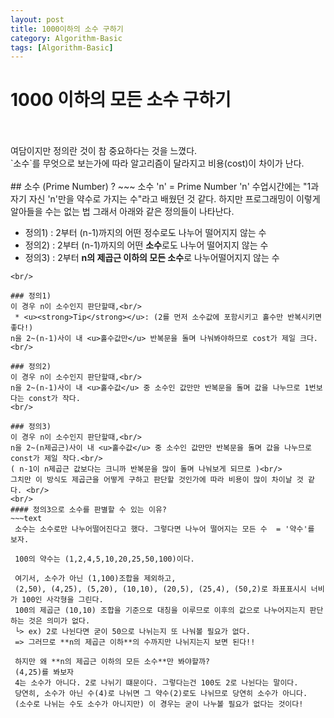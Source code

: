 ```yaml
---
layout: post
title: 1000이하의 소수 구하기
category: Algorithm-Basic
tags: [Algorithm-Basic]
---
```


# 1000 이하의 모든 소수 구하기
<br/>
<br/>
여담이지만 정의란 것이 참 중요하다는 것을 느꼈다. <br/>
`소수`를 무엇으로 보는가에 따라 알고리즘이 달라지고 비용(cost)이 차이가 난다.<br/> 
<br/>
## 소수 (Prime Number) ?
~~~
소수 'n' = Prime Number 'n'
 수업시간에는 "1과 자기 자신 'n'만을 약수로 가지는 수"라고 배웠던 것 같다.
 하지만 프로그래밍이 이렇게 알아들을 수는 없는 법 그래서 아래와 같은 정의들이 나타난다.
 
 * 정의1) : 2부터 (n-1)까지의 어떤 정수로도 나누어 떨어지지 않는 수
 * 정의2) : 2부터 (n-1)까지의 어떤 **소수**로도 나누어 떨어지지 않는 수
 * 정의3) : 2부터 **n의 제곱근 이하의 모든 소수**로 나누어떨어지지 않는 수
~~~
<br/>

### 정의1)
이 경우 n이 소수인지 판단할때,<br/>
 * <u><strong>Tip</strong></u>: (2를 먼저 소수값에 포함시키고 홀수만 반복시키면 좋다!)
n을 2~(n-1)사이 내 <u>홀수값만</u> 반복문을 돌며 나눠봐야하므로 cost가 제일 크다.
<br/>

### 정의2)
이 경우 n이 소수인지 판단할때,<br/>
n을 2~(n-1)사이 내 <u>홀수값</u> 중 소수인 값만만 반복문을 돌며 값을 나누므로 1번보다는 const가 작다.
<br/>

### 정의3)
이 경우 n이 소수인지 판단할때,<br/>
n을 2~(n제곱근)사이 내 <u>홀수값</u> 중 소수인 값만만 반복문을 돌며 값을 나누므로 const가 제일 작다.<br/>
( n-1이 n제곱근 값보다는 크니까 반복문을 많이 돌며 나눠보게 되므로 )<br/>
그치만 이 방식도 제곱근을 어떻게 구하고 판단할 것인가에 따라 비용이 많이 차이날 것 같다. <br/>
<br/>
#### 정의3으로 소수를 판별할 수 있는 이유?
~~~text
 소수는 소수로만 나누어떨어진다고 했다. 그렇다면 나누어 떨어지는 모든 수  = '약수'를 보자.
 
 100의 약수는 (1,2,4,5,10,20,25,50,100)이다.
 
 여기서, 소수가 아닌 (1,100)조합을 제외하고,
 (2,50), (4,25), (5,20), (10,10), (20,5), (25,4), (50,2)로 좌표표시시 너비가 100인 사각형을 그린다.
 100의 제곱근 (10,10) 조합을 기준으로 대칭을 이루므로 이후의 값으로 나누어지는지 판단하는 것은 의미가 없다.
 └> ex) 2로 나뉜다면 굳이 50으로 나뉘는지 또 나눠볼 필요가 없다.
 => 그러므로 **n의 제곱근 이하**의 수까지만 나뉘지는지 보면 된다!!
 
 하지만 왜 **n의 제곱근 이하의 모든 소수**만 봐야할까?
 (4,25)를 봐보자
 4는 소수가 아니다. 2로 나뉘기 떄문이다. 그렇다는건 100도 2로 나뉜다는 말이다.
 당연히, 소수가 아닌 수(4)로 나뉘면 그 약수(2)로도 나뉘므로 당연히 소수가 아니다.
 (소수로 나뉘는 수도 소수가 아니지만) 이 경우는 굳이 나누볼 필요가 없다는 것이다!
~~~ 
<br/>


<br/>
